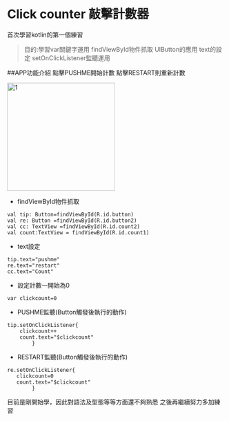 # Click counter 敲擊計數器
首次學習kotlin的第一個練習
> 目的:學習var關鍵字運用
  findViewById物件抓取
  UIButton的應用
  text的設定
  setOnClickListener監聽運用
  
##APP功能介紹
點擊PUSHME開始計數
點擊RESTART則重新計數
  
<img width="250" alt="1" src="https://user-images.githubusercontent.com/106436314/170830843-cf50c83b-1198-4e63-aae3-270d953b1237.jpg">

* findViewById物件抓取
```
val tip: Button=findViewById(R.id.button)
val re: Button =findViewById(R.id.button2)
val cc: TextView =findViewById(R.id.count2)
val count:TextView = findViewById(R.id.count1)
```
* text設定
```
tip.text="pushme"
re.text="restart"
cc.text="Count"
```
* 設定計數一開始為0
```
var clickcount=0
```
* PUSHME監聽(Button觸發後執行的動作)
```
tip.setOnClickListener{
    clickcount++
    count.text="$clickcount"
        }
```
* RESTART監聽(Button觸發後執行的動作)
```
re.setOnClickListener{
   clickcount=0
   count.text="$clickcount"
        }
```
目前是剛開始學，因此對語法及型態等等方面還不夠熟悉
之後再繼續努力多加練習

